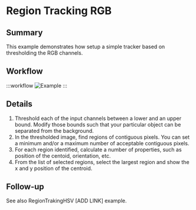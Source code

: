 # Region Tracking RGB

## Summary
This example demonstrates how setup a simple tracker based on thresholding the RGB channels.

## Workflow
:::workflow
![Example](~/workflows/BonsaiExamples/Vision/RegionTrackingRGB/RegionTrackingRGB.bonsai)
:::


## Details
1. Threshold each of the input channels between a lower and an upper bound. Modify those bounds such that your particular object can be separated from the background. 
2. In the thresholded image, find regions of contiguous pixels. You can set a minimum and/or a maximum number of acceptable contiguous pixels.
3. For each region identified, calculate a number of properties, such as position of the centoid, orientation, etc.
4. From the list of selected regions, select the largest region and show the x and y position of the centroid.

## Follow-up
See also RegionTrakingHSV [ADD LINK] example.


